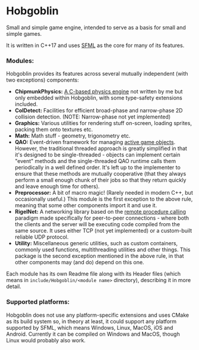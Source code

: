 # Hobgoblin 

Small and simple game engine, intended to serve as a basis for small and simple games.

It is written in C++17 and uses [SFML](https://www.sfml-dev.org/) as the core for many of its features.

### Modules:
Hobgoblin provides its features across several mutually independent (with two exceptions) components:

 - **ChipmunkPhysics:** [A C-based physics engine](https://chipmunk-physics.net/) not written by me but only embedded
 within Hobgoblin, with some type-safety extensions included.
 - **ColDetect:** Facilities for efficient broad-phase and narrow-phase 2D collision detection. (NOTE: Narrow-phase not
 yet implemented)
 - **Graphics:** Various utilities for rendering stuff on-screen, loading sprites, packing them onto textures etc.
 - **Math:** Math stuff - geometry, trigonometry etc.
 - **QAO:** Event-driven framework for managing [active game objects](https://en.wikipedia.org/wiki/Active_object). 
 However, the traditional threaded approach is greatly simplified  in that it's designed to be single-threaded - 
 objects can implement certain "event" methods and the single-threaded QAO runtime calls them periodically in a well 
 defined order. It's left up to the implementer to ensure that these methods are mutually cooperative (that they always
 perform a small enough chunk of their jobs so that they return quickly and leave enough time for others).
 - **Preprocessor:** A bit of macro magic! (Rarely needed in modern C++, but occasionally useful.) This module is the
 first exception to the above rule, meaning that some other components import it and use it.
 - **RigelNet:** A networking library based on the 
 [remote procedure calling](https://en.wikipedia.org/wiki/Remote_procedure_call) paradigm made specifically for 
 peer-to-peer connections - where both the clients and the server will be executing code compiled from the same source.
 It uses either TCP (not yet implemented) or a custom-built reliable UDP protocol.
 - **Utility:** Miscellaneous generic utilities, such as custom containers, commonly used functions, multithreading
 utilities and other things. This package is the second exception mentioned in the above rule, in that other components 
 may (and do) depend on this one.
 
Each module has its own Readme file along with its Header files (which means in `include/Hobgoblin/<module name>` 
directory), describing it in more detail.
 
### Supported platforms:
Hobgoblin does not use any platform-specific extensions and uses CMake as its build system so, in theory at least, it
could support any platform supported by SFML, which means Windows, Linux, MacOS, iOS and Android. Currently it can be
compiled on Windows and MacOS, though Linux would probably also work.